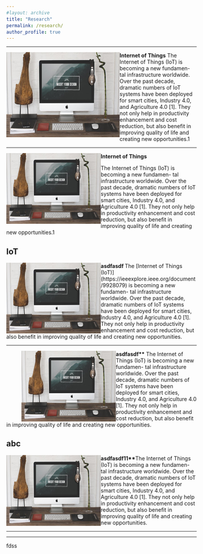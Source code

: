 ```yaml
---
#layout: archive
title: "Research"
permalink: /research/
author_profile: true
---
```



------
<p>
<img src="/images/foo-bar-identity.jpg" alt="" style="float:left" width="300" height="225"> 
<p>

**Internet of Things**
The Internet of Things (IoT) is becoming a new fundamen- tal infrastructure worldwide. Over the past decade, dramatic numbers of IoT systems have been deployed for smart cities, Industry 4.0, and Agriculture 4.0 [1]. They not only help in productivity enhancement and cost reduction, but also benefit in improving quality of life and creating new opportunities.1

------
<p>
<img src="/images/foo-bar-identity.jpg" alt="" style="float:left" width="250" height="187"> 
<p>

**Internet of Things**

The Internet of Things (IoT) is becoming a new fundamen- tal infrastructure worldwide. Over the past decade, dramatic numbers of IoT systems have been deployed for smart cities, Industry 4.0, and Agriculture 4.0 [1]. They not only help in productivity enhancement and cost reduction, but also benefit in improving quality of life and creating new opportunities.1

IoT
------
<p>
  <img src="/images/foo-bar-identity.jpg" alt=""
  style="float:left" width="250" height="187">
  <figcaption> <strong>asdfasdf </strong>
The [Internet of Things (IoT)](https://ieeexplore.ieee.org/document/9928079) is becoming a new fundamen- tal infrastructure worldwide. Over the past decade, dramatic numbers of IoT systems have been deployed for smart cities, Industry 4.0, and Agriculture 4.0 [1]. They not only help in productivity enhancement and cost reduction, but also benefit in improving quality of life and creating new opportunities.</figcaption>
<p>

------
<figure>
  <img src="/images/foo-bar-identity.jpg" alt="this is a placeholder image"
  style="float:left" width="250" height="187">
</figure>

<b>asdfasdf**</b>
The Internet of Things (IoT) is becoming a new fundamen- tal infrastructure worldwide. Over the past decade, dramatic numbers of IoT systems have been deployed for smart cities, Industry 4.0, and Agriculture 4.0 [1]. They not only help in productivity enhancement and cost reduction, but also benefit in improving quality of life and creating new opportunities.

 abc  
------
<p>
  <img src="/images/foo-bar-identity.jpg" alt=""
  style="float:left" width="250" height="187">
</p><b>asdfasdf11**</b>The Internet of Things (IoT) is becoming a new fundamen- tal infrastructure worldwide. Over the past decade, dramatic numbers of IoT systems have been deployed for smart cities, Industry 4.0, and Agriculture 4.0 [1]. They not only help in productivity enhancement and cost reduction, but also benefit in improving quality of life and creating new opportunities.

   
------
------
fdss